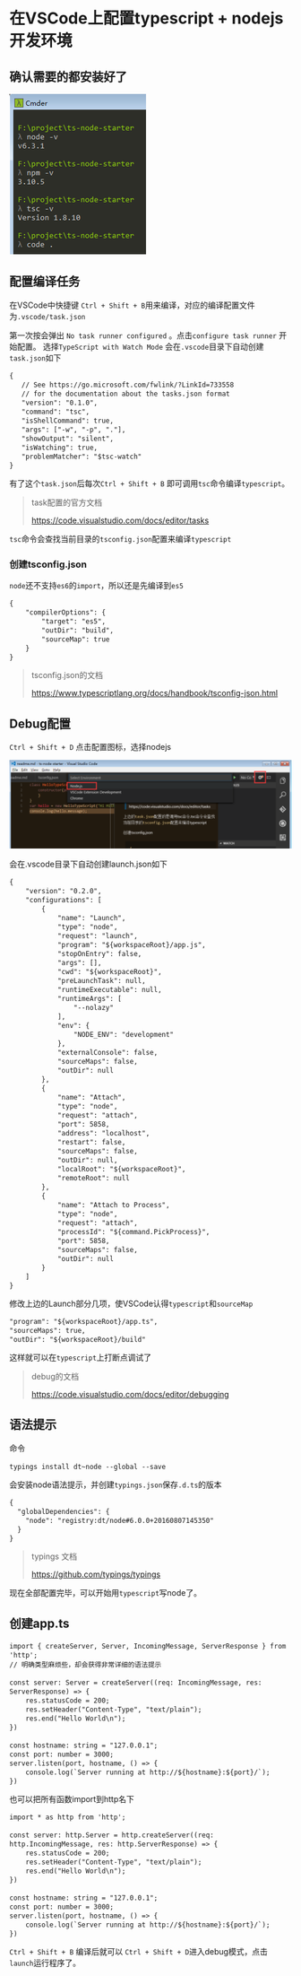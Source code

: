 # 在VSCode上配置typescript + nodejs 开发环境

## 确认需要的都安装好了

![](./images/1.png)

## 配置编译任务

在VSCode中快捷键 `Ctrl + Shift + B`用来编译，对应的编译配置文件为`.vscode/task.json`

第一次按会弹出 `No task runner configured` 。点击`configure task runner` 开始配置。
选择`TypeScript with Watch Mode` 会在`.vscode`目录下自动创建`task.json`如下

 ```
{
    // See https://go.microsoft.com/fwlink/?LinkId=733558
    // for the documentation about the tasks.json format
    "version": "0.1.0",
    "command": "tsc",
    "isShellCommand": true,
    "args": ["-w", "-p", "."],
    "showOutput": "silent",
    "isWatching": true,
    "problemMatcher": "$tsc-watch"
}
 ```

有了这个`task.json`后每次`Ctrl + Shift + B` 即可调用`tsc`命令编译`typescript`。


>task配置的官方文档
>
>https://code.visualstudio.com/docs/editor/tasks

`tsc`命令会查找当前目录的`tsconfig.json`配置来编译`typescript`

### 创建tsconfig.json

`node`还不支持`es6`的`import`，所以还是先编译到`es5`

```
{
    "compilerOptions": {
        "target": "es5",
        "outDir": "build",
        "sourceMap": true
    }
}
```

>tsconfig.json的文档
>
>https://www.typescriptlang.org/docs/handbook/tsconfig-json.html

## Debug配置

`Ctrl + Shift + D` 点击配置图标，选择nodejs

![](./images/2.png)

会在.vscode目录下自动创建launch.json如下

```
{
    "version": "0.2.0",
    "configurations": [
        {
            "name": "Launch",
            "type": "node",
            "request": "launch",
            "program": "${workspaceRoot}/app.js",
            "stopOnEntry": false,
            "args": [],
            "cwd": "${workspaceRoot}",
            "preLaunchTask": null,
            "runtimeExecutable": null,
            "runtimeArgs": [
                "--nolazy"
            ],
            "env": {
                "NODE_ENV": "development"
            },
            "externalConsole": false,
            "sourceMaps": false,
            "outDir": null
        },
        {
            "name": "Attach",
            "type": "node",
            "request": "attach",
            "port": 5858,
            "address": "localhost",
            "restart": false,
            "sourceMaps": false,
            "outDir": null,
            "localRoot": "${workspaceRoot}",
            "remoteRoot": null
        },
        {
            "name": "Attach to Process",
            "type": "node",
            "request": "attach",
            "processId": "${command.PickProcess}",
            "port": 5858,
            "sourceMaps": false,
            "outDir": null
        }
    ]
}

```

修改上边的Launch部分几项，使VSCode认得`typescript`和`sourceMap`

```
"program": "${workspaceRoot}/app.ts",
"sourceMaps": true,
"outDir": "${workspaceRoot}/build"
```

这样就可以在`typescript`上打断点调试了

> debug的文档
>
> https://code.visualstudio.com/docs/editor/debugging

## 语法提示

命令

`typings install dt~node --global --save`

会安装node语法提示，并创建`typings.json`保存`.d.ts`的版本

```
{
  "globalDependencies": {
    "node": "registry:dt/node#6.0.0+20160807145350"
  }
}

```

> typings 文档
>
> https://github.com/typings/typings

现在全部配置完毕，可以开始用`typescript`写node了。

## 创建app.ts

```
import { createServer, Server, IncomingMessage, ServerResponse } from 'http';
// 明确类型麻烦些，却会获得非常详细的语法提示

const server: Server = createServer((req: IncomingMessage, res: ServerResponse) => {
    res.statusCode = 200;
    res.setHeader("Content-Type", "text/plain");
    res.end("Hello World\n");
})

const hostname: string = "127.0.0.1";
const port: number = 3000;
server.listen(port, hostname, () => {
    console.log(`Server running at http://${hostname}:${port}/`);
})

```

也可以把所有函数import到http名下

```
import * as http from 'http';

const server: http.Server = http.createServer((req: http.IncomingMessage, res: http.ServerResponse) => {
    res.statusCode = 200;
    res.setHeader("Content-Type", "text/plain");
    res.end("Hello World\n");
})

const hostname: string = "127.0.0.1";
const port: number = 3000;
server.listen(port, hostname, () => {
    console.log(`Server running at http://${hostname}:${port}/`);
})

```

`Ctrl + Shift + B` 编译后就可以 `Ctrl + Shift + D`进入debug模式，点击`launch`运行程序了。